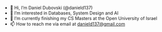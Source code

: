 - 👋 Hi, I’m Daniel Dubovski (@danield137)
- 👀 I’m interested in Databases, System Design and AI
- 🌱 I’m currently finishing my CS Masters at the Open University of Israel
- 📫 How to reach me via email at danield137@gmail.com

<!---
danield137/danield137 is a ✨ special ✨ repository because its `README.md` (this file) appears on your GitHub profile.
You can click the Preview link to take a look at your changes.
--->
